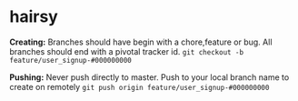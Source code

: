# hairsy

__Creating:__ Branches should have begin with a chore,feature or bug. All branches should end with a pivotal tracker id.
`git checkout -b feature/user_signup-#000000000`

__Pushing:__ Never push directly to master. Push to your local branch name to create on remotely
`git push origin feature/user_signup-#000000000`
